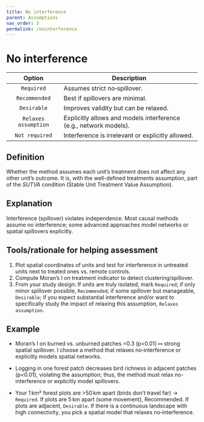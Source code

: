 ```yaml
---
title: No interference
parent: Assumptions
nav_order: 3
permalink: /nointerference
---
```


# No interference

|  **Option**        | **Description**            |
|:------------------:|----------------------------|
| `Required` | Assumes strict no‐spillover. |
| `Recommended` | Best if spillovers are minimal. |
| `Desirable` | Improves validity but can be relaxed. |
| `Relaxes assumption` | Explicitly allows and models interference (e.g., network models). |
| `Not required` | Interference is irrelevant or explicitly allowed. |

## Definition
Whether the method assumes each unit’s treatment does not affect any other unit’s outcome. It is, with the well-defined treatments assumption, part of the *SUTVA* condition (Stable Unit Treatment Value Assumption). 

## Explanation
Interference (spillover) violates independence. Most causal methods assume no interference; some advanced approaches model networks or spatial spillovers explicitly. 

## Tools/rationale for helping assessment
1. Plot spatial coordinates of units and test for interference in untreated units next to treated ones vs. remote controls. 
2. Compute Moran’s I on treatment indicator to detect clustering/spillover. 
3. From your study design: If units are truly isolated, mark `Required`; if only minor spillover possible, `Recommended`; if some spillover but manageable, `Desirable`; if you expect substantial interference and/or want to specifically study the impact of relaxing this assumption, `Relaxes assumption`. 

## Example
- Moran’s I on burned vs. unburned patches =0.3 (p<0.01) ↦ strong spatial spillover. I choose a method that relaxes no‐interference or explicitly models spatial networks. 

- Logging in one forest patch decreases bird richness in adjacent patches (p<0.01), violating the assumption; thus, the method must relax no-interference or explicitly model spillovers. 

- Your 1 km² forest plots are >50 km apart (birds don’t travel far) → `Required`. If plots are 5 km apart (some movement), Recommended. If plots are adjacent, `Desirable`. If there is a continuous landscape with high connectivity, you pick a spatial model that relaxes no‐interference. 


